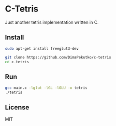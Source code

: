 # C-Tetris

Just another tetris implementation written in C.

## Install
```bash
sudo apt-get install freeglut3-dev

git clone https://github.com/DimaPekutko/c-tetris
cd c-tetris
```

## Run
```bash
gcc main.c -lglut -lGL -lGLU -o tetris
./tetris
```
## License
MIT
